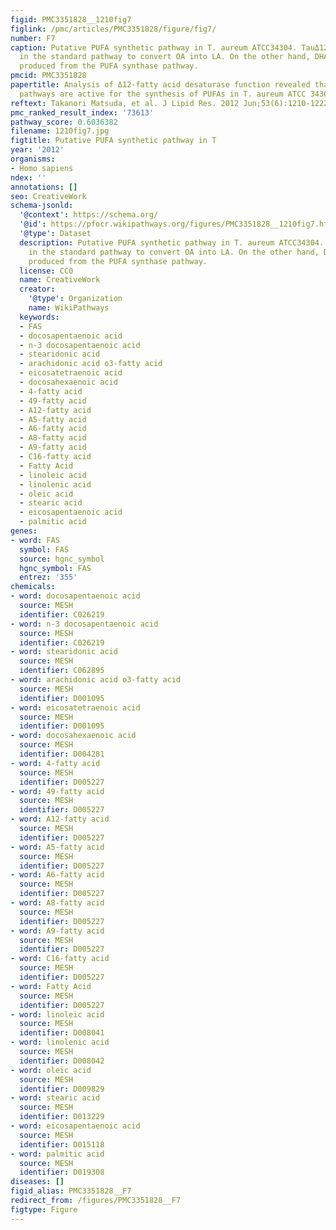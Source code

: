 ```yaml
---
figid: PMC3351828__1210fig7
figlink: /pmc/articles/PMC3351828/figure/fig7/
number: F7
caption: Putative PUFA synthetic pathway in T. aureum ATCC34304. TauΔ12des functions
  in the standard pathway to convert OA into LA. On the other hand, DHA is primarily
  produced from the PUFA synthase pathway.
pmcid: PMC3351828
papertitle: Analysis of Δ12-fatty acid desaturase function revealed that two distinct
  pathways are active for the synthesis of PUFAs in T. aureum ATCC 34304.
reftext: Takanori Matsuda, et al. J Lipid Res. 2012 Jun;53(6):1210-1222.
pmc_ranked_result_index: '73613'
pathway_score: 0.6036382
filename: 1210fig7.jpg
figtitle: Putative PUFA synthetic pathway in T
year: '2012'
organisms:
- Homo sapiens
ndex: ''
annotations: []
seo: CreativeWork
schema-jsonld:
  '@context': https://schema.org/
  '@id': https://pfocr.wikipathways.org/figures/PMC3351828__1210fig7.html
  '@type': Dataset
  description: Putative PUFA synthetic pathway in T. aureum ATCC34304. TauΔ12des functions
    in the standard pathway to convert OA into LA. On the other hand, DHA is primarily
    produced from the PUFA synthase pathway.
  license: CC0
  name: CreativeWork
  creator:
    '@type': Organization
    name: WikiPathways
  keywords:
  - FAS
  - docosapentaenoic acid
  - n-3 docosapentaenoic acid
  - stearidonic acid
  - arachidonic acid o3-fatty acid
  - eicosatetraenoic acid
  - docosahexaenoic acid
  - 4-fatty acid
  - 49-fatty acid
  - A12-fatty acid
  - A5-fatty acid
  - A6-fatty acid
  - A8-fatty acid
  - A9-fatty acid
  - C16-fatty acid
  - Fatty Acid
  - linoleic acid
  - linolenic acid
  - oleic acid
  - stearic acid
  - eicosapentaenoic acid
  - palmitic acid
genes:
- word: FAS
  symbol: FAS
  source: hgnc_symbol
  hgnc_symbol: FAS
  entrez: '355'
chemicals:
- word: docosapentaenoic acid
  source: MESH
  identifier: C026219
- word: n-3 docosapentaenoic acid
  source: MESH
  identifier: C026219
- word: stearidonic acid
  source: MESH
  identifier: C062895
- word: arachidonic acid o3-fatty acid
  source: MESH
  identifier: D001095
- word: eicosatetraenoic acid
  source: MESH
  identifier: D001095
- word: docosahexaenoic acid
  source: MESH
  identifier: D004281
- word: 4-fatty acid
  source: MESH
  identifier: D005227
- word: 49-fatty acid
  source: MESH
  identifier: D005227
- word: A12-fatty acid
  source: MESH
  identifier: D005227
- word: A5-fatty acid
  source: MESH
  identifier: D005227
- word: A6-fatty acid
  source: MESH
  identifier: D005227
- word: A8-fatty acid
  source: MESH
  identifier: D005227
- word: A9-fatty acid
  source: MESH
  identifier: D005227
- word: C16-fatty acid
  source: MESH
  identifier: D005227
- word: Fatty Acid
  source: MESH
  identifier: D005227
- word: linoleic acid
  source: MESH
  identifier: D008041
- word: linolenic acid
  source: MESH
  identifier: D008042
- word: oleic acid
  source: MESH
  identifier: D009829
- word: stearic acid
  source: MESH
  identifier: D013229
- word: eicosapentaenoic acid
  source: MESH
  identifier: D015118
- word: palmitic acid
  source: MESH
  identifier: D019308
diseases: []
figid_alias: PMC3351828__F7
redirect_from: /figures/PMC3351828__F7
figtype: Figure
---
```

